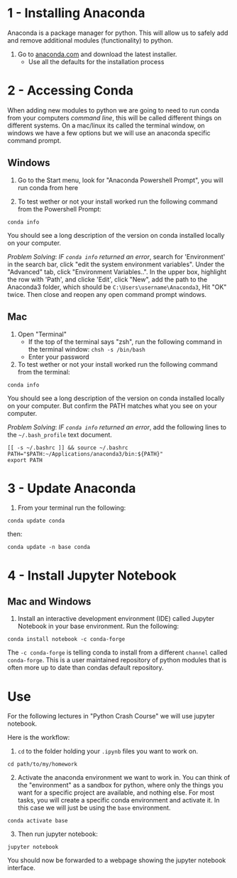 # 1 - Installing Anaconda
Anaconda is a package manager for python. This will allow us to safely add and remove additional modules (functionality) to python. 

1) Go to [anaconda.com](https://www.anaconda.com/) and download the latest installer. 
	- Use all the defaults for the installation process

# 2 - Accessing Conda
When adding new modules to python we are going to need to run conda from your computers *command line*, this will be called different things on different systems. On a mac/linux its called the terminal window, on windows we have a few options but we will use an anaconda specific command prompt. 

## Windows
1) Go to the Start menu, look for "Anaconda Powershell Prompt", you will run conda from here

2) To test wether or not your install worked run the following command from the Powershell Prompt:

`conda info`

You should see a long description of the version on conda installed locally on your computer. 

*Problem Solving*: *IF `conda info` returned an error*, search for 'Environment' in the search bar, click "edit the system environment variables". Under the "Advanced" tab, click "Environment Variables..". In the upper box, highlight the row with 'Path', and clicke 'Edit', click "New", add the path to the Anaconda3 folder, which should be `C:\Users\username\Anaconda3`, Hit "OK" twice. Then close and reopen any open command prompt windows. 

## Mac
1) Open "Terminal"
	- If the top of the terminal says "zsh", run the following command in the terminal window:
	`chsh -s /bin/bash`
	- Enter your password
2) To test wether or not your install worked run the following command from the terminal:

`conda info`

You should see a long description of the version on conda installed locally on your computer. But confirm the PATH matches what you see on your computer. 

*Problem Solving*: *IF `conda info` returned an error*, add the following lines to the `~/.bash_profile` text document.  

```
[[ -s ~/.bashrc ]] && source ~/.bashrc
PATH="$PATH:~/Applications/anaconda3/bin:${PATH}"
export PATH
```

# 3 - Update Anaconda

1) From your terminal run the following:

`conda update conda`

then:

`conda update -n base conda`


# 4 - Install Jupyter Notebook

## Mac and Windows

1) Install an interactive development environment (IDE) called Jupyter Notebook in your base environment. Run the following:

`conda install notebook -c conda-forge`

The `-c conda-forge` is telling conda to install from a different `channel` called `conda-forge`. This is a user maintained repository of python modules that is often more up to date than condas default repository. 

# Use

For the following lectures in "Python Crash Course" we will use jupyter notebook. 

Here is the workflow:
1) `cd` to the folder holding your `.ipynb` files you want to work on.

`cd path/to/my/homework`

2) Activate the anaconda environment we want to work in.  You can think of the "environment" as a sandbox for python, where only the things you want for a specific project are available, and nothing else. For most tasks, you will create a specific conda environment and activate it. In this case we will just be using the `base` environment.

`conda activate base`

3) Then run jupyter notebook:

`jupyter notebook`

You should now be forwarded to a webpage showing the jupyter notebook interface. 
